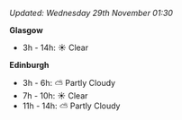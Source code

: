 *Updated: Wednesday 29th November 01:30*

**Glasgow**

* 3h - 14h: :sunny: Clear

**Edinburgh**

* 3h - 6h: :partly_sunny: Partly Cloudy
* 7h - 10h: :sunny: Clear
* 11h - 14h: :partly_sunny: Partly Cloudy
